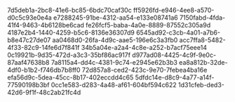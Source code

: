 7d5deb1a-2bc8-41e6-bc85-6bdc70caf30c
ff5926fd-e946-4ee8-a570-d0c5c93e0e4a
e7288245-91be-4312-aa54-e133e08741a6
7150fabd-4fda-41f4-9463-4b6128be6cad
fe26fcf5-baba-4a0e-8889-87552c305a9d
4187e2b4-1440-4259-b5c6-8136e36307d9
6545ad92-c3cb-4a01-a7b6-b8e47c27de07
aa0468d0-26fa-4d9c-aae5-196e6c3a3fb0
acc7ffa8-5482-4f33-82c9-14fe6d7f841f
34b5a04e-a2a4-4c8e-a252-b7acf75eee14
0c19921b-9d35-472d-a3c3-35bf86ac917f
d977ad08-4425-4c9f-9e0c-87aaf47638b8
7a8115a4-dd4c-4381-9c74-e2945e62b3b3
ea8a812b-32de-4df0-b1b2-f746db7b8ff0
72d857a8-ced2-423c-9e70-7febea4ba16e
efa56d9c-5dea-45cc-8b17-402eccdd4c65
5dfdc14e-d8c9-4a77-a14f-77590198b3bf
0cc1e583-d283-4a48-af61-604bf594c622
1d31cfeb-ded3-42d6-9f1f-48c2ab21fc4d
